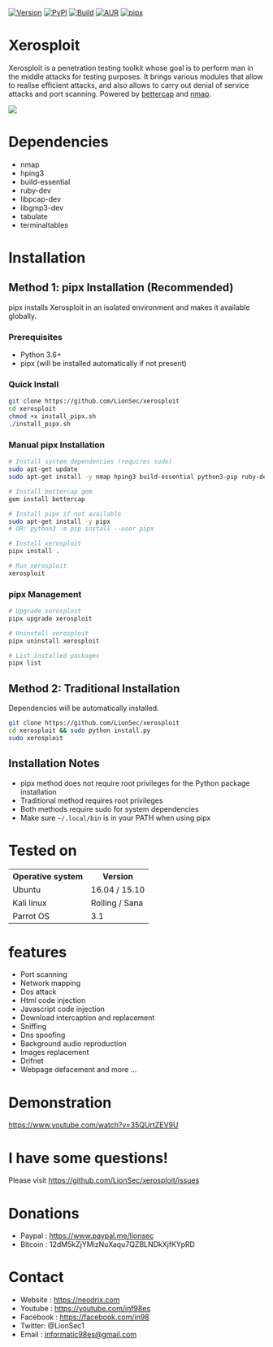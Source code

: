 
[![Version](https://img.shields.io/badge/Xerosploit-Version_2.0-brightgreen.svg?maxAge=259200)]()
[![PyPI](https://img.shields.io/badge/Python-3.6+-blue.svg)]()
[![Build](https://img.shields.io/badge/Supported_OS-linux-orange.svg)]()
[![AUR](https://img.shields.io/aur/license/yaourt.svg)]()
[![pipx](https://img.shields.io/badge/install%20with-pipx-green.svg)]()

Xerosploit
=
Xerosploit is a penetration testing toolkit whose goal is to perform man in the middle attacks for testing purposes. It brings various modules that allow to realise efficient attacks, and also allows to carry out denial of service attacks and port scanning.
Powered by <a href="https://www.bettercap.org"> bettercap</a> and <a href="https://www.bettercap.org"> nmap</a>.

![](http://i.imgur.com/bbr48Ep.png)

Dependencies
=

- nmap 
- hping3 
- build-essential 
- ruby-dev 
- libpcap-dev 
- libgmp3-dev
- tabulate 
- terminaltables




Installation
=

## Method 1: pipx Installation (Recommended)

pipx installs Xerosploit in an isolated environment and makes it available globally.

### Prerequisites
- Python 3.6+
- pipx (will be installed automatically if not present)

### Quick Install
```bash
git clone https://github.com/LionSec/xerosploit
cd xerosploit
chmod +x install_pipx.sh
./install_pipx.sh
```

### Manual pipx Installation
```bash
# Install system dependencies (requires sudo)
sudo apt-get update
sudo apt-get install -y nmap hping3 build-essential python3-pip ruby-dev git libpcap-dev libgmp3-dev

# Install bettercap gem
gem install bettercap

# Install pipx if not available
sudo apt-get install -y pipx
# OR: python3 -m pip install --user pipx

# Install xerosploit
pipx install .

# Run xerosploit
xerosploit
```

### pipx Management
```bash
# Upgrade xerosploit
pipx upgrade xerosploit

# Uninstall xerosploit
pipx uninstall xerosploit

# List installed packages
pipx list
```

## Method 2: Traditional Installation
Dependencies will be automatically installed.

```bash
git clone https://github.com/LionSec/xerosploit
cd xerosploit && sudo python install.py
sudo xerosploit
```

## Installation Notes
- pipx method does not require root privileges for the Python package installation
- Traditional method requires root privileges
- Both methods require sudo for system dependencies
- Make sure `~/.local/bin` is in your PATH when using pipx


Tested on
=

<table>
    <tr>
        <th>Operative system</th>
        <th> Version </th>
    </tr>
    <tr>
        <td>Ubuntu</td>
        <td> 16.04  / 15.10 </td>
    </tr>
    <tr>
        <td>Kali linux</td>
        <td> Rolling / Sana</td>
    </tr>
    <tr>
        <td>Parrot OS</td>
        <td>3.1 </td>
    </tr>
</table>



features 
=
- Port scanning
- Network mapping
- Dos attack
- Html code injection
- Javascript code injection
- Download intercaption and replacement
- Sniffing
- Dns spoofing
- Background audio reproduction
- Images replacement
- Drifnet
- Webpage defacement and more ...

Demonstration
=
https://www.youtube.com/watch?v=35QUrtZEV9U

I have some questions!
=

Please visit https://github.com/LionSec/xerosploit/issues

Donations
=
- Paypal : https://www.paypal.me/lionsec
- Bitcoin : 12dM5kZjYMizNuXaqu7QZBLNDkXjfKYpRD


Contact
=
- Website : https://neodrix.com
- Youtube : https://youtube.com/inf98es
- Facebook : https://facebook.com/in98
- Twitter: @LionSec1
- Email : informatic98es@gmail.com
